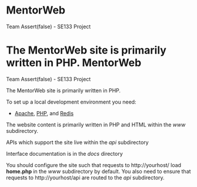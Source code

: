 MentorWeb
=
Team Assert(false) - SE133 Project

The MentorWeb site is primarily written in PHP.
MentorWeb
=
Team Assert(false) - SE133 Project

The MentorWeb site is primarily written in PHP.

To set up a local development environment you need:

- <a href="http://httpd.apache.org/">Apache</a>, <a href="http://php.net/">PHP</a>, and <a href="http://redis.io/">Redis</a>

The website content is primarily written in PHP and HTML within the *www* subdirectory.

APIs which support the site live within the *api* subdirectory

Interface documentation is in the *docs* directory

You should configure the site such that requests to http://yourhost/ load **home.php** in the *www* subdirectory by default.
You also need to ensure that requests to http://yourhost/api are routed to the *api* subdirectory.
